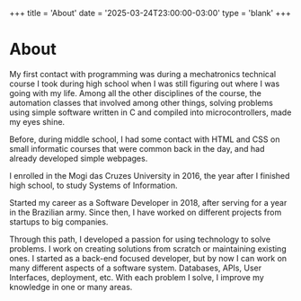 +++
title = 'About'
date = '2025-03-24T23:00:00-03:00'
type = 'blank'
+++

# About

My first contact with programming was during a mechatronics technical course I took during high school when I was still figuring out where I was going with my life. Among all the other disciplines of the course, the automation classes that involved among other things, solving problems using simple software written in C and compiled into microcontrollers, made my eyes shine.

Before, during middle school, I had some contact with HTML and CSS on small informatic courses that were common back in the day, and had already developed simple webpages.

I enrolled in the Mogi das Cruzes University in 2016, the year after I finished high school, to study Systems of Information.

Started my career as a Software Developer in 2018, after serving for a year in the Brazilian army. Since then, I have worked on different projects from startups to big companies.

Through this path, I developed a passion for using technology to solve problems. I work on creating solutions from scratch or maintaining existing ones. I started as a back-end focused developer, but by now I can work on many different aspects of a software system. Databases, APIs, User Interfaces, deployment, etc. With each problem I solve, I improve my knowledge in one or many areas.
